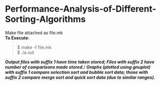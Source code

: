 # Performance-Analysis-of-Different-Sorting-Algorithms
Make file attached as file.mk \
**To Execute**: 
>$ make -f file.mk \
$ ./a.out 


***Output files with suffix 1 have time taken stored; Files with suffix 2 have number of comparisons made stored.***/ 
***Graphs (plotted using gnuplot) with suffix 1 compare selection sort and bubble sort data; those with suffix 2 compare merge sort and quick sort data (due to similar ranges).***

